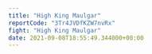 ```yaml
---
title: "High King Maulgar"
reportCode: "3Tr4JVDfKZW7nvRx"
fight: "High King Maulgar"
date: 2021-09-08T18:55:49.344000+00:00
---
```

